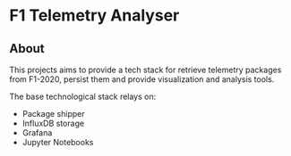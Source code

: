 # F1 Telemetry Analyser

## About

This projects aims to provide a tech stack for retrieve telemetry packages
from F1-2020, persist them and provide visualization and analysis tools.

The base technological stack relays on:
* Package shipper
* InfluxDB storage
* Grafana
* Jupyter Notebooks


